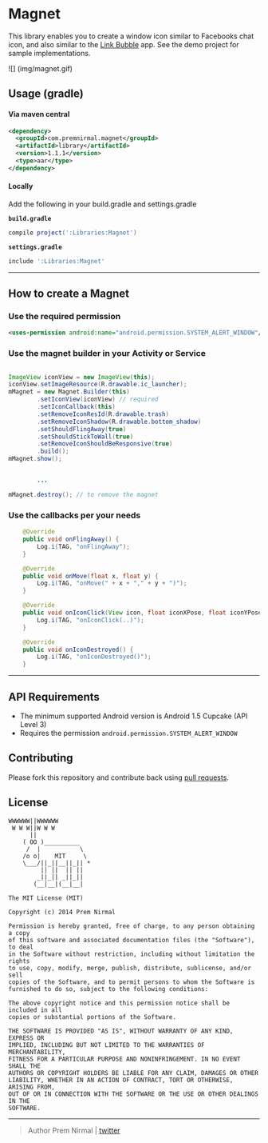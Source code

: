 # Magnet

This library enables you to create a window icon similar to Facebooks chat icon, and also similar to the [Link Bubble](https://play.google.com/store/apps/details?id=com.linkbubble.playstore&hl=en) app.
See the demo project for sample implementations.

![] (img/magnet.gif)

## Usage (gradle)

#### Via maven central

``` xml
<dependency>
  <groupId>com.premnirmal.magnet</groupId>
  <artifactId>library</artifactId>
  <version>1.1.1</version>
  <type>aar</type>
</dependency>
```

#### Locally

Add the following in your build.gradle and settings.gradle

**`build.gradle`**

``` groovy
compile project(':Libraries:Magnet')
```

**`settings.gradle`**

``` groovy
include ':Libraries:Magnet'
```

---

## How to create a Magnet

### Use the required permission

``` xml
<uses-permission android:name="android.permission.SYSTEM_ALERT_WINDOW"/>
```

### Use the magnet builder in your Activity or Service

``` java

ImageView iconView = new ImageView(this);
iconView.setImageResource(R.drawable.ic_launcher);
mMagnet = new Magnet.Builder(this)
        .setIconView(iconView) // required
        .setIconCallback(this)
        .setRemoveIconResId(R.drawable.trash)
        .setRemoveIconShadow(R.drawable.bottom_shadow)
        .setShouldFlingAway(true)
        .setShouldStickToWall(true)
        .setRemoveIconShouldBeResponsive(true)
        .build();
mMagnet.show();


        ...

mMagnet.destroy(); // to remove the magnet
```



### Use the callbacks per your needs

``` java
    @Override
    public void onFlingAway() {
        Log.i(TAG, "onFlingAway");
    }

    @Override
    public void onMove(float x, float y) {
        Log.i(TAG, "onMove(" + x + "," + y + ")");
    }

    @Override
    public void onIconClick(View icon, float iconXPose, float iconYPose) {
        Log.i(TAG, "onIconClick(..)");
    }

    @Override
    public void onIconDestroyed() {
        Log.i(TAG, "onIconDestroyed()");
    }
```

---

## API Requirements

- The minimum supported Android version is Android 1.5 Cupcake (API Level 3)
- Requires the permission `android.permission.SYSTEM_ALERT_WINDOW`

## Contributing

Please fork this repository and contribute back using [pull requests](https://github.com/premnirmal/Magnet/pulls).

## License

```
WWWWWW||WWWWWW
 W W W||W W W
      ||
    ( OO )__________
     /  |           \
    /o o|    MIT     \
    \___/||_||__||_|| *
         || ||  || ||
        _||_|| _||_||
       (__|__|(__|__|

The MIT License (MIT)

Copyright (c) 2014 Prem Nirmal

Permission is hereby granted, free of charge, to any person obtaining a copy
of this software and associated documentation files (the "Software"), to deal
in the Software without restriction, including without limitation the rights
to use, copy, modify, merge, publish, distribute, sublicense, and/or sell
copies of the Software, and to permit persons to whom the Software is
furnished to do so, subject to the following conditions:

The above copyright notice and this permission notice shall be included in all
copies or substantial portions of the Software.

THE SOFTWARE IS PROVIDED "AS IS", WITHOUT WARRANTY OF ANY KIND, EXPRESS OR
IMPLIED, INCLUDING BUT NOT LIMITED TO THE WARRANTIES OF MERCHANTABILITY,
FITNESS FOR A PARTICULAR PURPOSE AND NONINFRINGEMENT. IN NO EVENT SHALL THE
AUTHORS OR COPYRIGHT HOLDERS BE LIABLE FOR ANY CLAIM, DAMAGES OR OTHER
LIABILITY, WHETHER IN AN ACTION OF CONTRACT, TORT OR OTHERWISE, ARISING FROM,
OUT OF OR IN CONNECTION WITH THE SOFTWARE OR THE USE OR OTHER DEALINGS IN THE
SOFTWARE.
```


---

> Author
> Prem Nirmal | [twitter](https://twitter.com/premnirmal88)
